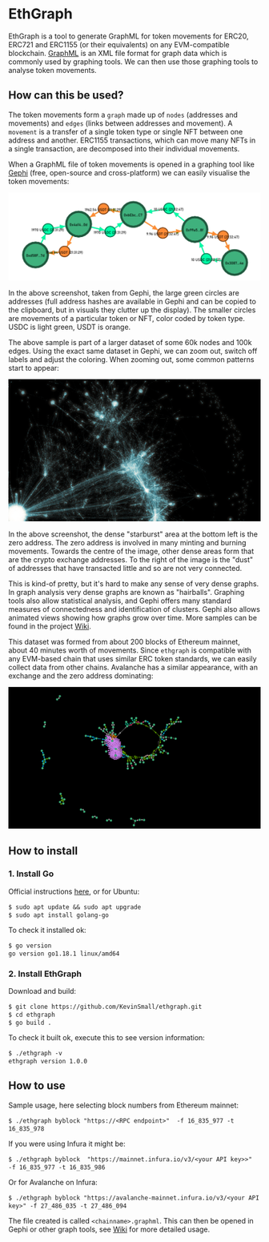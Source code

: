 # EthGraph
EthGraph is a tool to generate GraphML for token movements for ERC20, ERC721 and ERC1155 (or their equivalents) on any EVM-compatible blockchain. [GraphML](https://en.wikipedia.org/wiki/GraphML) is an XML file format for graph data which is commonly used by graphing tools. We can then use those graphing tools to analyse token movements.

## How can this be used?
The token movements form a `graph` made up of `nodes` (addresses and movements) and `edges` (links between addresses and movement). A `movement` is a transfer of a single token type or single NFT between one address and another. ERC1155 transactions, which can move many NFTs in a single transaction, are decomposed into their individual movements.

When a GraphML file of token movements is opened in a graphing tool like [Gephi](https://gephi.org/) (free, open-source and cross-platform) we can easily visualise the token movements:

![Movements as graph](./docs/movements_as_graph.png "Token Movements as Graph (Gephi screenshot)")

In the above screenshot, taken from Gephi, the large green circles are addresses (full address hashes are available in Gephi and can be copied to the clipboard, but in visuals they clutter up the display). The smaller circles are movements of a particular token or NFT, color coded by token type. USDC is light green, USDT is orange. 

The above sample is part of a larger dataset of some 60k nodes and 100k edges. Using the exact same dataset in Gephi, we can zoom out, switch off labels and adjust the coloring. When zooming out, some common patterns start to appear:

![Far graph](./docs/movements_as_graph_far.png "Token Movements as Graph from Afar (Gephi screenshot")

In the above screenshot, the dense "starburst" area at the bottom left is the zero address. The zero address is involved in many minting and burning movements. Towards the centre of the image, other dense areas form that are the crypto exchange addresses. To the right of the image is the "dust" of addresses that have transacted little and so are not very connected.

This is kind-of pretty, but it's hard to make any sense of very dense graphs. In graph analysis very dense graphs are known as "hairballs". Graphing tools also allow statistical analysis, and Gephi offers many standard measures of connectedness and identification of clusters. Gephi also allows animated views showing how graphs grow over time. More samples can be found in the project [Wiki](https://github.com/KevinSmall/ethgraph/wiki).

This dataset was formed from about 200 blocks of Ethereum mainnet, about 40 minutes worth of movements. Since `ethgraph` is compatible with any EVM-based chain that uses similar ERC token standards, we can easily collect data from other chains. Avalanche has a similar appearance, with an exchange and the zero address dominating:

![Avalanche graph](./docs/movements_avalanche.png "Avalanche Token Movements as Graph (Gephi screenshot")

## How to install

### 1. Install Go
Official instructions [here](https://go.dev/doc/install), or for Ubuntu:
```
$ sudo apt update && sudo apt upgrade
$ sudo apt install golang-go
```
To check it installed ok:
```
$ go version
go version go1.18.1 linux/amd64
```
### 2. Install EthGraph
Download and build:
```
$ git clone https://github.com/KevinSmall/ethgraph.git 
$ cd ethgraph
$ go build .
```
To check it built ok, execute this to see version information:
```
$ ./ethgraph -v
ethgraph version 1.0.0
```

## How to use
Sample usage, here selecting block numbers from Ethereum mainnet:
```
$ ./ethgraph byblock "https://<RPC endpoint>"  -f 16_835_977 -t 16_835_978
```
If you were using Infura it might be:
```
$ ./ethgraph byblock  "https://mainnet.infura.io/v3/<your API key>>"  -f 16_835_977 -t 16_835_986
```
Or for Avalanche on Infura:
```
$ ./ethgraph byblock "https://avalanche-mainnet.infura.io/v3/<your API key>" -f 27_486_035 -t 27_486_094
```

The file created is called `<chainname>.graphml`. This can then be opened in Gephi or other graph tools, see [Wiki](https://github.com/KevinSmall/ethgraph/wiki) for more detailed usage.
